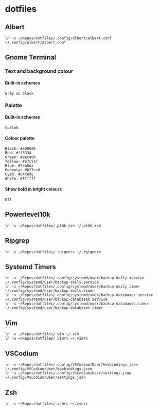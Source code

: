 # dotfiles

## Albert

```
ln -s ~/Repos/dotfiles/.config/albert/albert.conf ~/.config/albert/albert.conf
```

## Gnome Terminal

### Text and background colour

#### Built-in schemes

```
Grey on black
```

### Palette

#### Built-in schemes

```
Custom
```

#### Colour palette

```
Black: #000000
Red: #ff3334
Green: #9ec400
Yellow: #e7c547
Blue: #7aa6da
Magenta: #b77ee0
Cyan: #54ced6
White: #ffffff
```

#### Show bold in bright colours

```
Off
```

## Powerlevel10k
```
ln -s ~/Repos/dotfiles/.p10k.zsh ~/.p10K.zsh
```

## Ripgrep

```
ln -s ~/Repos/dotfiles/.rgignore ~/.rgignore
```

## Systemd Timers

```
ln -s ~/Repos/dotfiles/.config/systemd/user/backup-daily.service ~/.config/systemd/user/backup-daily.service
ln -s ~/Repos/dotfiles/.config/systemd/user/backup-daily.timer ~/.config/systemd/user/backup-daily.timer
ln -s ~/Repos/dotfiles/.config/systemd/user/backup-databases.service ~/.config/systemd/user/backup-databases.service
ln -s ~/Repos/dotfiles/.config/systemd/user/backup-databases.timer ~/.config/systemd/user/backup-databases.timer
```

## Vim

```
ln -s ~/Repos/dotfiles/.vim ~/.vim
ln -s ~/Repos/dotfiles/.vimrc ~/.vimrc
```

## VSCodium

```
ln -s ~/Repos/dotfiles/.config/VSCodium/User/keybindings.json ~/.config/VSCodium/User/keybindings.json
ln -s ~/Repos/dotfiles/.config/VSCodium/User/settings.json ~/.config/VSCodium/User/settings.json
```

## Zsh

```
ln -s ~/Repos/dotfiles/.zshrc ~/.zshrc
```
